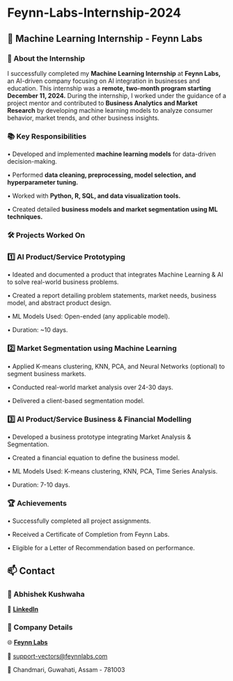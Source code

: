 # Feynn-Labs-Internship-2024
## 📌 Machine Learning Internship - Feynn Labs

### 🏢 About the Internship

I successfully completed my **Machine Learning Internship** at **Feynn Labs,** an AI-driven company focusing on AI integration in businesses and education. This internship was a **remote, two-month program starting** **December 11, 2024.**
During the internship, I worked under the guidance of a project mentor and contributed to **Business Analytics and Market Research** by developing machine learning models to analyze consumer behavior, market trends, and other business insights.

### 📚 Key Responsibilities
•	Developed and implemented **machine learning models** for data-driven decision-making.

•	Performed **data cleaning, preprocessing, model selection, and hyperparameter tuning.**

•	Worked with **Python, R, SQL, and data visualization tools.**

•	Created detailed **business models and market segmentation using ML techniques.**

### 🛠 Projects Worked On

### 1️⃣ AI Product/Service Prototyping

•	Ideated and documented a product that integrates Machine Learning & AI to solve real-world business problems.

•	Created a report detailing problem statements, market needs, business model, and abstract product design.

•	ML Models Used: Open-ended (any applicable model).

•	Duration: ~10 days.

### 2️⃣ Market Segmentation using Machine Learning

•	Applied K-means clustering, KNN, PCA, and Neural Networks (optional) to segment business markets.

•	Conducted real-world market analysis over 24-30 days.

•	Delivered a client-based segmentation model.

### 3️⃣ AI Product/Service Business & Financial Modelling

•	Developed a business prototype integrating Market Analysis & Segmentation.

•	Created a financial equation to define the business model.

•	ML Models Used: K-means clustering, KNN, PCA, Time Series Analysis.

•	Duration: 7-10 days.

### 🏆 Achievements

•	Successfully completed all project assignments.

•	Received a Certificate of Completion from Feynn Labs.

•	Eligible for a Letter of Recommendation based on performance.


## 📫 Contact

### 📌 Abhishek Kushwaha

📧 **[LinkedIn ](https://www.linkedin.com/in/abhishekagi/)**


### 🔗 Company Details

🌐 **[Feynn Labs ](https://feynnlabs.com/)**

📩 support-vectors@feynnlabs.com

📍 Chandmari, Guwahati, Assam - 781003

